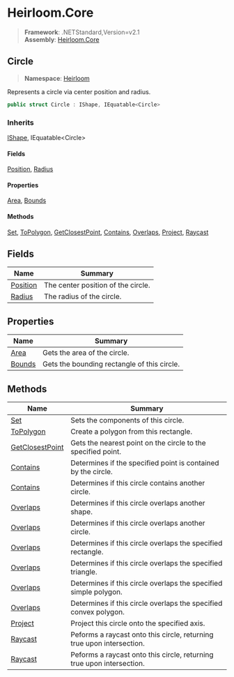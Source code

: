 # Heirloom.Core

> **Framework**: .NETStandard,Version=v2.1  
> **Assembly**: [Heirloom.Core][0]  

## Circle

> **Namespace**: [Heirloom][0]  

Represents a circle via center position and radius.

```cs
public struct Circle : IShape, IEquatable<Circle>
```

### Inherits

[IShape][1], IEquatable\<Circle>

#### Fields

[Position][2], [Radius][3]

#### Properties

[Area][4], [Bounds][5]

#### Methods

[Set][6], [ToPolygon][7], [GetClosestPoint][8], [Contains][9], [Overlaps][10], [Project][11], [Raycast][12]

## Fields

| Name          | Summary                            |
|---------------|------------------------------------|
| [Position][2] | The center position of the circle. |
| [Radius][3]   | The radius of the circle.          |

## Properties

| Name        | Summary                                     |
|-------------|---------------------------------------------|
| [Area][4]   | Gets the area of the circle.                |
| [Bounds][5] | Gets the bounding rectangle of this circle. |

## Methods

| Name                 | Summary                                                               |
|----------------------|-----------------------------------------------------------------------|
| [Set][6]             | Sets the components of this circle.                                   |
| [ToPolygon][7]       | Create a polygon from this rectangle.                                 |
| [GetClosestPoint][8] | Gets the nearest point on the circle to the specified point.          |
| [Contains][9]        | Determines if the specified point is contained by the circle.         |
| [Contains][9]        | Determines if this circle contains another circle.                    |
| [Overlaps][10]       | Determines if this circle overlaps another shape.                     |
| [Overlaps][10]       | Determines if this circle overlaps another circle.                    |
| [Overlaps][10]       | Determines if this circle overlaps the specified rectangle.           |
| [Overlaps][10]       | Determines if this circle overlaps the specified triangle.            |
| [Overlaps][10]       | Determines if this circle overlaps the specified simple polygon.      |
| [Overlaps][10]       | Determines if this circle overlaps the specified convex polygon.      |
| [Project][11]        | Project this circle onto the specified axis.                          |
| [Raycast][12]        | Peforms a raycast onto this circle, returning true upon intersection. |
| [Raycast][12]        | Peforms a raycast onto this circle, returning true upon intersection. |

[0]: ../../Heirloom.Core.md
[1]: IShape.md
[2]: Circle/Position.md
[3]: Circle/Radius.md
[4]: Circle/Area.md
[5]: Circle/Bounds.md
[6]: Circle/Set.md
[7]: Circle/ToPolygon.md
[8]: Circle/GetClosestPoint.md
[9]: Circle/Contains.md
[10]: Circle/Overlaps.md
[11]: Circle/Project.md
[12]: Circle/Raycast.md
